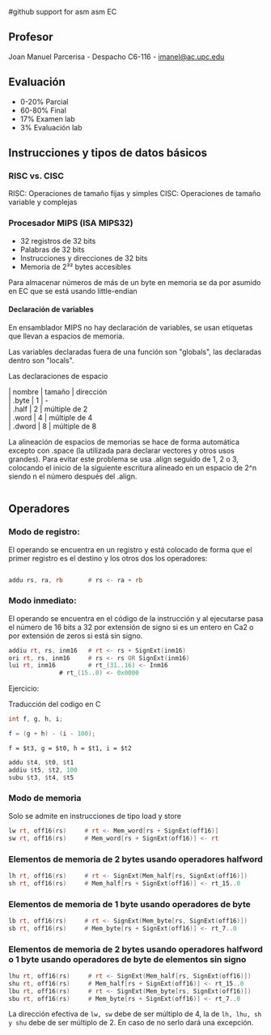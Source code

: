 #github support for asm asm EC

## Profesor

Joan Manuel Parcerisa - Despacho C6-116 - imanel@ac.upc.edu

## Evaluación

- 0-20% Parcial
- 60-80% Final
- 17% Examen lab
- 3% Evaluación lab


## Instrucciones y tipos de datos básicos

### RISC vs. CISC

RISC: Operaciones de tamaño fijas y simples
CISC: Operaciones de tamaño variable y complejas

### Procesador MIPS (ISA MIPS32)

- 32 registros de 32 bits
- Palabras de 32 bits
- Instrucciones y direcciones de 32 bits
- Memoria de 2³² bytes accesibles

Para almacenar números de más de un byte en memoria se da por asumido en EC que
se está usando little-endian

#### Declaración de variables

En ensamblador MIPS no hay declaración de variables, se usan etiquetas que
llevan a espacios de memoria.

Las variables declaradas fuera de una función son "globals", las declaradas
dentro son "locals".

Las declaraciones de espacio

| nombre | tamaño | dirección \
| .byte  | 1      | - \
| .half  | 2      | múltiple de 2 \
| .word  | 4      | múltiple de 4 \
| .dword | 8      | múltiple de 8 

La alineación de espacios de memorias se hace de forma automática excepto con
.space (la utilizada para declarar vectores y otros usos grandes). Para evitar
este problema se usa .align seguido de 1, 2 o 3, colocando el inicio de la
siguiente escritura alineado en un espacio de 2^n siendo n el número después
del .align.

```asm

```


## Operadores

### Modo de registro:

El operando se encuentra en un registro y está colocado de forma que el primer
registro es el destino y los otros dos los operadores:

```asm

addu rs, ra, rb       # rs <- ra + rb
```

### Modo inmediato:

El operando se encuentra en el código de la instrucción y al ejecutarse pasa el
número de 16 bits a 32 por extensión de signo si es un entero en Ca2 o por
extensión de zeros si está sin signo.

```asm
addiu rt, rs, inm16   # rt <- rs + SignExt(inm16)
ori rt, rs, inm16     # rs <- rs OR SignExt(inm16)
lui rt, inm16 	      # rt_(31..16) <- Inm16
		      # rt_(15..0) <- 0x0000
```


Ejercicio:

Traducción del codigo en C

```C
int f, g, h, i;

f = (g + h) - (i - 100);
```

```f = $t3, g = $t0, h = $t1, i = $t2```

```asm
addu $t4, $t0, $t1
addiu $t5, $t2, 100
subu $t3, $t4, $t5
```

### Modo de memoria

Solo se admite en instrucciones de tipo load y store

```asm
lw rt, off16(rs)     # rt <- Mem_word[rs + SignExt(off16)]
sw rt, off16(rs)     # Mem_word[rs + SignExt(off16)] <- rt
```

### Elementos de memoria de 2 bytes usando operadores halfword

```asm
lh rt, off16(rs)     # rt <- SignExt(Mem_half[rs, SignExt(off16)])
sh rt, off16(rs)     # Mem_half[rs + SignExt(off16)] <- rt_15..0
```
### Elementos de memoria de 1 byte usando operadores de byte

```asm
lb rt, off16(rs)     # rt <- SignExt(Mem_byte[rs, SignExt(off16)])
sb rt, off16(rs)     # Mem_byte[rs + SignExt(off16)] <- rt_7..0
```

### Elementos de memoria de 2 bytes usando operadores halfword o 1 byte usando operadores de byte de elementos sin signo

```asm
lhu rt, off16(rs)     # rt <- SignExt(Mem_half[rs, SignExt(off16)])
shu rt, off16(rs)     # Mem_half[rs + SignExt(off16)] <- rt_15..0
lbu rt, off16(rs)     # rt <- SignExt(Mem_byte[rs, SignExt(off16)])
sbu rt, off16(rs)     # Mem_byte[rs + SignExt(off16)] <- rt_7..0
```

La dirección efectiva de ```lw, sw``` debe de ser múltiplo de 4, la de
```lh, lhu, sh y shu``` debe de ser múltiplo de 2. En caso de no serlo dará una
excepción.














